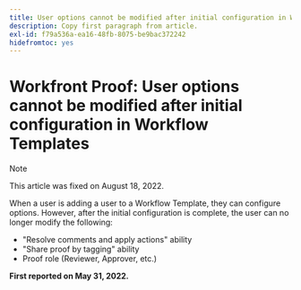 ```yaml
---
title: User options cannot be modified after initial configuration in Workflow Templates
description: Copy first paragraph from article.
exl-id: f79a536a-ea16-48fb-8075-be9bac372242
hidefromtoc: yes
---
```

# Workfront Proof: User options cannot be modified after initial configuration in Workflow Templates

>[!NOTE]
>
>This article was fixed on August 18, 2022.

When a user is adding a user to a Workflow Template, they can configure options. However, after the initial configuration is complete, the user can no longer modify the following:

* "Resolve comments and apply actions" ability
* "Share proof by tagging" ability
* Proof role (Reviewer, Approver, etc.)

**First reported on May 31, 2022.**
